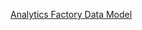 [Analytics Factory Data Model](https://rawgit.com/markmo/featurestore/master/model/feature_store.html)